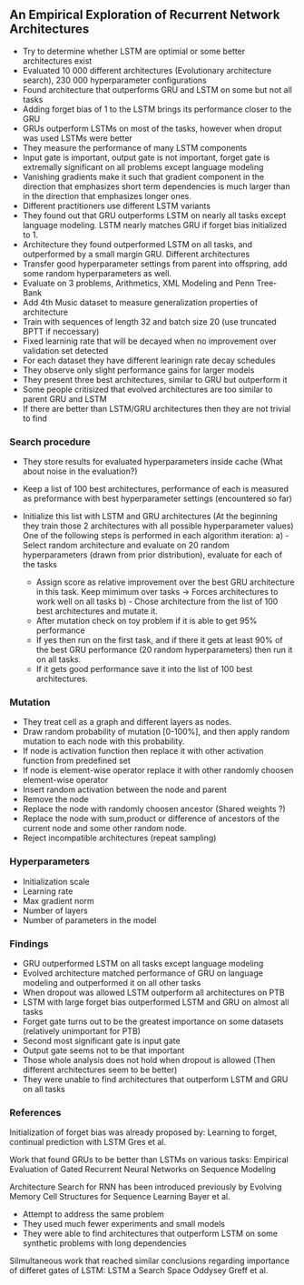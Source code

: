 ## An Empirical Exploration of Recurrent Network Architectures



- Try to determine whether LSTM are optimial or some better architectures exist
- Evaluated 10 000 different architectures (Evolutionary architecture search), 230 000 hyperparameter configurations
- Found architecture that outperforms GRU and LSTM on some but not all tasks
- Adding forget bias of 1 to the LSTM brings its performance closer to the GRU
- GRUs outperform LSTMs on most of the tasks, however when droput was used LSTMs were better
- They measure the performance of many LSTM components
- Input gate is important, output gate is not important, forget gate is extremally significant on all problems except language modeling
- Vanishing gradients make it such that gradient component in the direction that emphasizes short term dependencies is much larger than in the direction that emphasizes longer ones.
- Different practitioners use different LSTM variants
- They found out that GRU outperforms LSTM on nearly all tasks except language modeling. LSTM nearly matches GRU if forget bias initialized to 1.
- Architecture they found outperformed LSTM on all tasks, and outperformed by a small margin GRU. Different architectures 
- Transfer good hyperparameter settings from parent into offspring, add some random hyperparameters as well.
- Evaluate on 3 problems, Arithmetics, XML Modeling and Penn Tree-Bank
- Add 4th Music dataset to measure generalization properties of architecture
- Train with sequences of length 32 and batch size 20 (use truncated BPTT if neccessary)
- Fixed learninig rate that will be decayed when no improvement over validation set detected
- For each dataset they have different learinign rate decay schedules
- They observe only slight performance gains for larger models
- They present three best architectures, similar to GRU but outperform it 
- Some people critisized that evolved architectures are too similar to parent GRU and LSTM
- If there are better than LSTM/GRU architectures then they are not trivial to find

### Search procedure
- They store results for evaluated hyperparameters inside cache (What about noise in the evaluation?)

- Keep a list of 100 best architectures, performance of each is measured as preformance with best hyperparameter settings (encountered so far)
- Initialize this list with LSTM and GRU architectures (At the beginning they train those 2 architectures with all possible hyperparameter values)
One of the following steps is performed in each algorithm iteration:
a)  - Select random architecture and evaluate on 20 random hyperparameters (drawn from prior distribution), evaluate for each of the tasks
    - Assign score as relative improvement over the best GRU architecture in this task. Keep mimimum over tasks -> Forces architectures to work well on all tasks
b)  - Chose architecture from the list of 100 best architectures and mutate it. 
    - After mutation check on toy problem if it is able to get 95% performance 
    - If yes then run on the first task, and if there it gets at least 90% of the best GRU performance (20 random hyperparameters) then run it on all tasks.
    - If it gets good performance save it into the list of 100 best architectures.

### Mutation
- They treat cell as a graph and different layers as nodes.
- Draw random probability of mutation [0-100%], and then apply random mutation to each node with this probability.
- If node is activation function then replace it with other activation function from predefined set
- If node is element-wise operator replace it with other randomly choosen element-wise operator
- Insert random activation between the node and parent
- Remove the node
- Replace the node with randomly choosen ancestor (Shared weights ?)
- Replace the node with sum,product or difference of ancestors of the current node and some other random node.
- Reject incompatible architectures (repeat sampling)

### Hyperparameters
- Initialization scale
- Learning rate
- Max gradient norm
- Number of layers
- Number of parameters in the model


### Findings
- GRU outperformed LSTM on all tasks except language modeling
- Evolved architecture matched performance of GRU on language modeling and outperformed it on all other tasks
- When dropout was allowed LSTM outperform all architectures on PTB
- LSTM with large forget bias outperformed LSTM and GRU on almost all tasks
- Forget gate turns out to be the greatest importance on some datasets (relatively unimportant for PTB)
- Second most significant gate is input gate
- Output gate seems not to be that important
- Those whole analysis does not hold when dropout is allowed (Then different architectures seem to be better)
- They were unable to find architectures that outperform LSTM and GRU on all tasks


### References

Initialization of forget bias was already proposed by:
Learning to forget, continual prediction with LSTM Gres et al.

Work that found GRUs to be better than LSTMs on various tasks:
Empirical Evaluation of Gated Recurrent Neural Networks on Sequence Modeling 

Architecture Search for RNN has been introduced previously by 
Evolving Memory Cell Structures for Sequence Learning Bayer et al. 
  - Attempt to address the same problem
  - They used much fewer experiments and small models
  - They were able to find architectures that outperform LSTM on some synthetic problems with long dependencies
  
Silmultaneous work that reached similar conclusions regarding importance of differet gates of LSTM:
LSTM a Search Space Oddysey Greff et al. 


